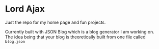 
# Lord Ajax

Just the repo for my home page and fun projects.

Currently built with JSON Blog which is a blog generator I am working on. The idea being that your blog is theoretically built from one file called `blog.json`
